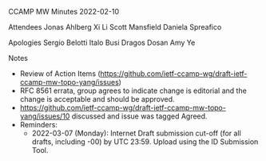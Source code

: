 CCAMP MW Minutes
2022-02-10

Attendees
Jonas Ahlberg
Xi Li
Scott Mansfield
Daniela Spreafico


Apologies 
Sergio Belotti
Italo Busi
Dragos Dosan
Amy Ye

Notes

- Review of Action Items (https://github.com/ietf-ccamp-wg/draft-ietf-ccamp-mw-topo-yang/issues)
- RFC 8561 errata, group agrees to indicate change is editorial and the change is acceptable and should be approved.
- https://github.com/ietf-ccamp-wg/draft-ietf-ccamp-mw-topo-yang/issues/10 discussed and issue was tagged Agreed.
- Reminders:
  - 2022-03-07 (Monday): Internet Draft submission cut-off (for all drafts, including -00) by UTC 23:59. Upload using the ID Submission Tool.

